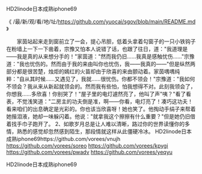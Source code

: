 
HD2linode日本成熟iphone69




《 /最/新/观/看/地/址/https://github.com/yuocai/sgov/blob/main/README.md 》




　　家茵站起来走到窗前立了一会，提心吊胆，低着头拿着勾窗子的一只小铁钩子在粉墙上一下一下凿着，宗豫又怕本人说错了话，也跟了往日，道："我道理是——我是真的从来想分手的！"家茵道："然而我仍旧……我真是感触忧伤……"宗豫道："我也忧伤的。然而由于我的来由叫你也忧伤，我——我真的——"但是纵然两部分都是很苦楚，烛炬的嫣红的火苗却由于欣喜的来由颤动着。家茵喁喁纯粹："自从其时候……又遇见了，我就……很忧伤。你都不领会！"宗豫道："我如何不领会？我从来从新起就领会的。然而我有些怕，怕我想得不对。此刻我领会了，你想我……多欣喜！你别哭了！"屋子里的电灯遽然亮了，他叫了声"咦？"看了看表，不觉浅笑道："二房主的功夫倒是准，啊——你看，电灯亮了！凑巧这功夫！看来咱们的出息确定是光彩的。你也该当欣喜呀！她也笑了。他掏动手绢子来帮着她揩泪液，她却一味躲闪着。他说："就拿我这个擦擦有什么重要？"但是她仍旧借着找手巾子跑开了。
	2、如歌岁月总是让人难以清晰，路过你的世界读懂你的多情，熟悉的感觉却忽然感到陌生，那段情就这样从此僵硬冷冰。
HD2linode日本成熟iphone69https://github.com/vorees/vnujh
https://github.com/vorees/soreo
https://github.com/vorees/kpygi
https://github.com/vorees/pwadv
https://github.com/vorees/yeqyu





HD2linode日本成熟iphone69
